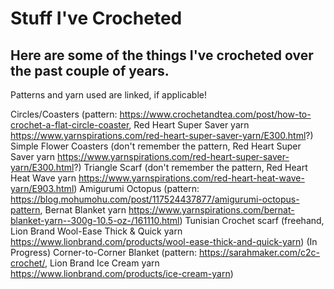 # Stuff I've Crocheted
## Here are some of the things I've crocheted over the past couple of years.
Patterns and yarn used are linked, if applicable!

Circles/Coasters (pattern: https://www.crochetandtea.com/post/how-to-crochet-a-flat-circle-coaster, Red Heart Super Saver yarn https://www.yarnspirations.com/red-heart-super-saver-yarn/E300.html?)
Simple Flower Coasters (don't remember the pattern, Red Heart Super Saver yarn https://www.yarnspirations.com/red-heart-super-saver-yarn/E300.html?)
Triangle Scarf (don't remember the pattern, Red Heart Heat Wave yarn https://www.yarnspirations.com/red-heart-heat-wave-yarn/E903.html)
Amigurumi Octopus (pattern: https://blog.mohumohu.com/post/117524437877/amigurumi-octopus-pattern, Bernat Blanket yarn https://www.yarnspirations.com/bernat-blanket-yarn--300g-10.5-oz-/161110.html)
Tunisian Crochet scarf (freehand, Lion Brand Wool-Ease Thick & Quick yarn https://www.lionbrand.com/products/wool-ease-thick-and-quick-yarn)
(In Progress) Corner-to-Corner Blanket (pattern: https://sarahmaker.com/c2c-crochet/, Lion Brand Ice Cream yarn https://www.lionbrand.com/products/ice-cream-yarn)
